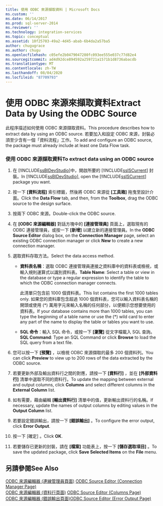 ```yaml
---
title: 使用 ODBC 來源擷取資料 | Microsoft Docs
ms.custom: ''
ms.date: 06/14/2017
ms.prod: sql-server-2014
ms.reviewer: ''
ms.technology: integration-services
ms.topic: conceptual
ms.assetid: 10f25703-49a2-4d45-abab-6b4da2a57ba5
author: chugugrace
ms.author: chugu
ms.openlocfilehash: c05efe2b0479047280fc093ee555e037c77d82e4
ms.sourcegitcommit: ad4d92dce894592a259721a1571b1d8736abacdb
ms.translationtype: MT
ms.contentlocale: zh-TW
ms.lasthandoff: 08/04/2020
ms.locfileid: "87709793"
---
```

# <a name="extract-data-by-using-the-odbc-source"></a><span data-ttu-id="1ce10-102">使用 ODBC 來源來擷取資料</span><span class="sxs-lookup"><span data-stu-id="1ce10-102">Extract Data by Using the ODBC Source</span></span>
  <span data-ttu-id="1ce10-103">此程序描述如何使用 ODBC 來源擷取資料。</span><span class="sxs-lookup"><span data-stu-id="1ce10-103">This procedure describes how to extract data by using an ODBC source.</span></span> <span data-ttu-id="1ce10-104">若要加入和設定 ODBC 來源，封裝必須至少含有一個「資料流程」工作。</span><span class="sxs-lookup"><span data-stu-id="1ce10-104">To add and configure an ODBC source, the package must already include at least one Data Flow task.</span></span>  
  
### <a name="to-extract-data-using-an-odbc-source"></a><span data-ttu-id="1ce10-105">使用 ODBC 來源擷取資料</span><span class="sxs-lookup"><span data-stu-id="1ce10-105">To extract data using an ODBC source</span></span>  
  
1.  <span data-ttu-id="1ce10-106">在 [!INCLUDE[ssBIDevStudio](../../includes/ssbidevstudio-md.md)]中，開啟所要的 [!INCLUDE[ssISCurrent](../../includes/ssiscurrent-md.md)] 封裝。</span><span class="sxs-lookup"><span data-stu-id="1ce10-106">In [!INCLUDE[ssBIDevStudio](../../includes/ssbidevstudio-md.md)], open the [!INCLUDE[ssISCurrent](../../includes/ssiscurrent-md.md)] package you want.</span></span>  
  
2.  <span data-ttu-id="1ce10-107">按一下 **[資料流程]** 索引標籤，然後將 ODBC 來源從 **[工具箱]** 拖曳至設計介面。</span><span class="sxs-lookup"><span data-stu-id="1ce10-107">Click the **Data Flow** tab, and then, from the **Toolbox**, drag the ODBC source to the design surface.</span></span>  
  
3.  <span data-ttu-id="1ce10-108">按兩下 ODBC 來源。</span><span class="sxs-lookup"><span data-stu-id="1ce10-108">Double-click the ODBC source.</span></span>  
  
4.  <span data-ttu-id="1ce10-109">在 **[ODBC 來源編輯器]** 對話方塊中的 **[連接管理員]** 頁面上，選取現有的 ODBC 連接管理員，或按一下 **[新增]** 以建立新的連接管理員。</span><span class="sxs-lookup"><span data-stu-id="1ce10-109">In the **ODBC Source Editor** dialog box, on the **Connection Manager** page, select an existing ODBC connection manager or click **New** to create a new connection manager.</span></span>  
  
5.  <span data-ttu-id="1ce10-110">選取資料存取方法。</span><span class="sxs-lookup"><span data-stu-id="1ce10-110">Select the data access method.</span></span>  
  
    -   <span data-ttu-id="1ce10-111">**資料表名稱**：選取 ODBC 連接管理員連接之資料庫中的資料表或檢視，或輸入規則運算式以識別資料表。</span><span class="sxs-lookup"><span data-stu-id="1ce10-111">**Table Name**: Select a table or view in the database or type a regular expression to identify the table to which the ODBC connection manager connects.</span></span>  
  
         <span data-ttu-id="1ce10-112">此清單只包含前 1000 個資料表。</span><span class="sxs-lookup"><span data-stu-id="1ce10-112">This list contains the first 1000 tables only.</span></span> <span data-ttu-id="1ce10-113">如果您的資料庫包含超過 1000 個資料表，您可以輸入資料表名稱的開頭或使用 (\*) 萬用字元來輸入名稱的任何部分，以便顯示您想要使用的資料表。</span><span class="sxs-lookup"><span data-stu-id="1ce10-113">If your database contains more than 1000 tables, you can type the beginning of a table name or use the (\*) wild card to enter any part of the name to display the table or tables you want to use.</span></span>  
  
    -   <span data-ttu-id="1ce10-114">**SQL 命令**：輸入 SQL 命令，或按一下 **[瀏覽]** 從文字檔載入 SQL 查詢。</span><span class="sxs-lookup"><span data-stu-id="1ce10-114">**SQL Command**: Type an SQL Command or click **Browse** to load the SQL query from a text file.</span></span>  
  
6.  <span data-ttu-id="1ce10-115">您可以按一下 **[預覽]** ，以檢視 ODBC 來源擷取的最多 200 個資料列。</span><span class="sxs-lookup"><span data-stu-id="1ce10-115">You can click **Preview** to view up to 200 rows of the data extracted by the ODBC source.</span></span>  
  
7.  <span data-ttu-id="1ce10-116">若要更新外部及輸出資料行之間的對應，請按一下 **[資料行]** ，並在 **[外部資料行]** 清單中選取不同的資料行。</span><span class="sxs-lookup"><span data-stu-id="1ce10-116">To update the mapping between external and output columns, click **Columns** and select different columns in the **External Column** list.</span></span>  
  
8.  <span data-ttu-id="1ce10-117">如有需要，藉由編輯 **[輸出資料行]** 清單中的值，更新輸出資料行的名稱。</span><span class="sxs-lookup"><span data-stu-id="1ce10-117">If necessary, update the names of output columns by editing values in the **Output Column** list.</span></span>  
  
9. <span data-ttu-id="1ce10-118">若要設定錯誤輸出，請按一下 **[錯誤輸出]** 。</span><span class="sxs-lookup"><span data-stu-id="1ce10-118">To configure the error output, click **Error Output**.</span></span>  
  
10. <span data-ttu-id="1ce10-119">按一下 [確定]  。</span><span class="sxs-lookup"><span data-stu-id="1ce10-119">Click **OK**.</span></span>  
  
11. <span data-ttu-id="1ce10-120">若要儲存已更新的封裝，請在 **[檔案]** 功能表上，按一下 **[儲存選取項目]** 。</span><span class="sxs-lookup"><span data-stu-id="1ce10-120">To save the updated package, click **Save Selected Items** on the **File** menu.</span></span>  
  
## <a name="see-also"></a><span data-ttu-id="1ce10-121">另請參閱</span><span class="sxs-lookup"><span data-stu-id="1ce10-121">See Also</span></span>  
 <span data-ttu-id="1ce10-122">[ODBC 來源編輯器 &#40;連線管理員頁面&#41;](../odbc-source-editor-connection-manager-page.md) </span><span class="sxs-lookup"><span data-stu-id="1ce10-122">[ODBC Source Editor &#40;Connection Manager Page&#41;](../odbc-source-editor-connection-manager-page.md) </span></span>  
 <span data-ttu-id="1ce10-123">[ODBC 來源編輯器 &#40;資料行頁面&#41;](../odbc-source-editor-columns-page.md) </span><span class="sxs-lookup"><span data-stu-id="1ce10-123">[ODBC Source Editor &#40;Columns Page&#41;](../odbc-source-editor-columns-page.md) </span></span>  
 [<span data-ttu-id="1ce10-124">ODBC 來源編輯器 &#40;錯誤輸出頁面&#41;</span><span class="sxs-lookup"><span data-stu-id="1ce10-124">ODBC Source Editor &#40;Error Output Page&#41;</span></span>](../odbc-source-editor-error-output-page.md)  
  
  
